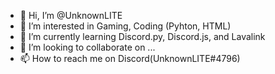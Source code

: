 - 👋 Hi, I’m @UnknownLITE
- 👀 I’m interested in Gaming, Coding (Pyhton, HTML)
- 🌱 I’m currently learning Discord.py, Discord.js, and Lavalink 
- 💞️ I’m looking to collaborate on ...
- 📫 How to reach me on Discord(UnknownLITE#4796)

<!---
UnknownLITE/UnknownLITE is a ✨ special ✨ repository because its `README.md` (this file) appears on your GitHub profile.
You can click the Preview link to take a look at your changes.
--->
